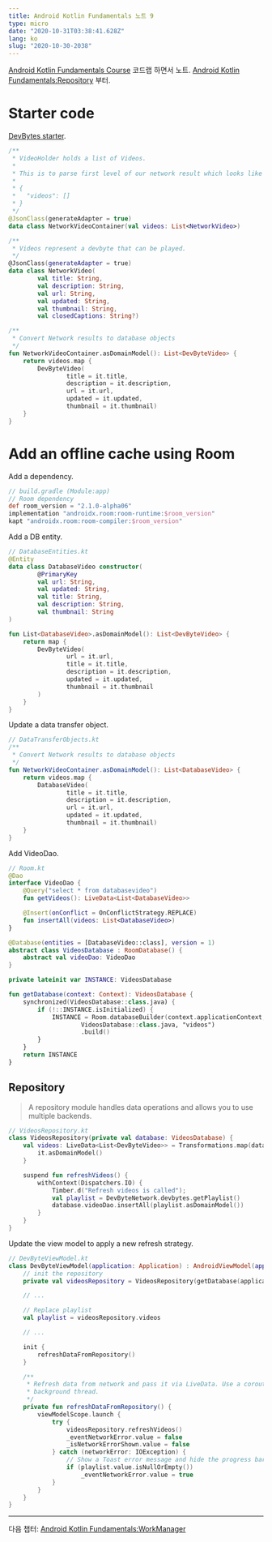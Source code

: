 ```yaml
---
title: Android Kotlin Fundamentals 노트 9
type: micro
date: "2020-10-31T03:38:41.628Z"
lang: ko
slug: "2020-10-30-2038"
---
```


[Android Kotlin Fundamentals Course](https://codelabs.developers.google.com/android-kotlin-fundamentals/) 코드랩 하면서 노트. [Android Kotlin Fundamentals:Repository](https://codelabs.developers.google.com/codelabs/kotlin-android-training-repository/#0) 부터.

# Starter code

[DevBytes starter](https://github.com/google-developer-training/android-kotlin-fundamentals-starter-apps/tree/master/DevBytes-starter).

```kotlin
/**
 * VideoHolder holds a list of Videos.
 *
 * This is to parse first level of our network result which looks like
 *
 * {
 *   "videos": []
 * }
 */
@JsonClass(generateAdapter = true)
data class NetworkVideoContainer(val videos: List<NetworkVideo>)

/**
 * Videos represent a devbyte that can be played.
 */
@JsonClass(generateAdapter = true)
data class NetworkVideo(
        val title: String,
        val description: String,
        val url: String,
        val updated: String,
        val thumbnail: String,
        val closedCaptions: String?)

/**
 * Convert Network results to database objects
 */
fun NetworkVideoContainer.asDomainModel(): List<DevByteVideo> {
    return videos.map {
        DevByteVideo(
                title = it.title,
                description = it.description,
                url = it.url,
                updated = it.updated,
                thumbnail = it.thumbnail)
    }
}
```

# Add an offline cache using Room

Add a dependency.

```groovy
// build.gradle (Module:app)
// Room dependency
def room_version = "2.1.0-alpha06"
implementation "androidx.room:room-runtime:$room_version"
kapt "androidx.room:room-compiler:$room_version"
```

Add a DB entity.

```kotlin
// DatabaseEntities.kt
@Entity
data class DatabaseVideo constructor(
        @PrimaryKey
        val url: String,
        val updated: String,
        val title: String,
        val description: String,
        val thumbnail: String
)

fun List<DatabaseVideo>.asDomainModel(): List<DevByteVideo> {
    return map {
        DevByteVideo(
                url = it.url,
                title = it.title,
                description = it.description,
                updated = it.updated,
                thumbnail = it.thumbnail
        )
    }
}
```

Update a data transfer object.

```kotlin
// DataTransferObjects.kt
/**
 * Convert Network results to database objects
 */
fun NetworkVideoContainer.asDomainModel(): List<DatabaseVideo> {
    return videos.map {
        DatabaseVideo(
                title = it.title,
                description = it.description,
                url = it.url,
                updated = it.updated,
                thumbnail = it.thumbnail)
    }
}
```

Add VideoDao.

```kotlin
// Room.kt
@Dao
interface VideoDao {
    @Query("select * from databasevideo")
    fun getVideos(): LiveData<List<DatabaseVideo>>

    @Insert(onConflict = OnConflictStrategy.REPLACE)
    fun insertAll(videos: List<DatabaseVideo>)
}

@Database(entities = [DatabaseVideo::class], version = 1)
abstract class VideosDatabase : RoomDatabase() {
    abstract val videoDao: VideoDao
}

private lateinit var INSTANCE: VideosDatabase

fun getDatabase(context: Context): VideosDatabase {
    synchronized(VideosDatabase::class.java) {
        if (!::INSTANCE.isInitialized) {
            INSTANCE = Room.databaseBuilder(context.applicationContext,
                    VideosDatabase::class.java, "videos")
                    .build()
        }
    }
    return INSTANCE
}
```

## Repository

> A repository module handles data operations and allows you to use multiple backends.

```kotlin
// VideosRepository.kt
class VideosRepository(private val database: VideosDatabase) {
    val videos: LiveData<List<DevByteVideo>> = Transformations.map(database.videoDao.getVideos()) {
        it.asDomainModel()
    }

    suspend fun refreshVideos() {
        withContext(Dispatchers.IO) {
            Timber.d("Refresh videos is called");
            val playlist = DevByteNetwork.devbytes.getPlaylist()
            database.videoDao.insertAll(playlist.asDomainModel())
        }
    }
}
```

Update the view model to apply a new refresh strategy.

```kotlin
// DevByteViewModel.kt
class DevByteViewModel(application: Application) : AndroidViewModel(application) {
    // init the repository
    private val videosRepository = VideosRepository(getDatabase(application))

    // ...

    // Replace playlist
    val playlist = videosRepository.videos

    // ...

    init {
        refreshDataFromRepository()
    }

    /**
     * Refresh data from network and pass it via LiveData. Use a coroutine launch to get to
     * background thread.
     */
    private fun refreshDataFromRepository() {
        viewModelScope.launch {
            try {
                videosRepository.refreshVideos()
                _eventNetworkError.value = false
                _isNetworkErrorShown.value = false
            } catch (networkError: IOException) {
                // Show a Toast error message and hide the progress bar.
                if (playlist.value.isNullOrEmpty())
                    _eventNetworkError.value = true
            }
        }
    }
}
```

---

다음 챕터: [Android Kotlin Fundamentals:WorkManager](https://codelabs.developers.google.com/codelabs/kotlin-android-training-repository/#0)
